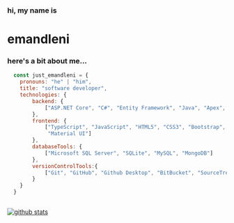 ### hi, my name is
# emandleni
<!--#### i'm specializing in java, c#, asp.net, apex, dart, sql, pl/sql and javascript.
#### currently, working as an associate developer at tetrad IT in johannesburg, south africa.-->

### here's a bit about me...

```javascript
  const just_emandleni = {
    pronouns: "he" | "him",
    title: "software developer",
    technologies: {
        backend: {
            ["ASP.NET Core", "C#", "Entity Framework", "Java", "Apex", "Dart"]
        },
        frontend: {
            ["TypeScript", "JavaScript", "HTML5", "CSS3", "Bootstrap", 
             "Material UI"]
        },
        databaseTools: {
            ["Microsoft SQL Server", "SQLite", "MySQL", "MongoDB"]
        },
        versionControlTools:{
            ["Git", "GitHub", "Github Desktop", "BitBucket", "SourceTree"]
        }
    }
  }    
```
##

[![github stats](https://github-readme-stats.vercel.app/api?username=justemandleni&show_icons=true&theme=dark)](https://github.com/justemandleni/github-readme-stats)
